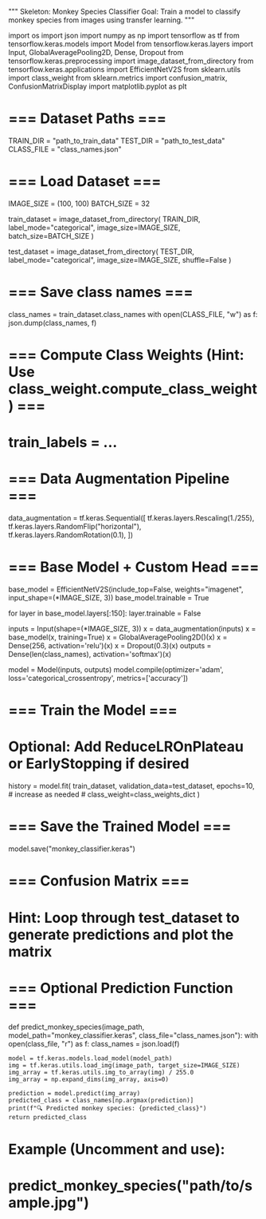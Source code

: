 """
Skeleton: Monkey Species Classifier
Goal: Train a model to classify monkey species from images using transfer learning.
"""

import os
import json
import numpy as np
import tensorflow as tf
from tensorflow.keras.models import Model
from tensorflow.keras.layers import Input, GlobalAveragePooling2D, Dense, Dropout
from tensorflow.keras.preprocessing import image_dataset_from_directory
from tensorflow.keras.applications import EfficientNetV2S
from sklearn.utils import class_weight
from sklearn.metrics import confusion_matrix, ConfusionMatrixDisplay
import matplotlib.pyplot as plt

# === Dataset Paths ===
TRAIN_DIR = "path_to_train_data"
TEST_DIR = "path_to_test_data"
CLASS_FILE = "class_names.json"

# === Load Dataset ===
IMAGE_SIZE = (100, 100)
BATCH_SIZE = 32

train_dataset = image_dataset_from_directory(
    TRAIN_DIR,
    label_mode="categorical",
    image_size=IMAGE_SIZE,
    batch_size=BATCH_SIZE
)

test_dataset = image_dataset_from_directory(
    TEST_DIR,
    label_mode="categorical",
    image_size=IMAGE_SIZE,
    shuffle=False
)

# === Save class names ===
class_names = train_dataset.class_names
with open(CLASS_FILE, "w") as f:
    json.dump(class_names, f)

# === Compute Class Weights (Hint: Use class_weight.compute_class_weight) ===
# train_labels = ...

# === Data Augmentation Pipeline ===
data_augmentation = tf.keras.Sequential([
    tf.keras.layers.Rescaling(1./255),
    tf.keras.layers.RandomFlip("horizontal"),
    tf.keras.layers.RandomRotation(0.1),
])

# === Base Model + Custom Head ===
base_model = EfficientNetV2S(include_top=False, weights="imagenet", input_shape=(*IMAGE_SIZE, 3))
base_model.trainable = True

for layer in base_model.layers[:150]:
    layer.trainable = False

inputs = Input(shape=(*IMAGE_SIZE, 3))
x = data_augmentation(inputs)
x = base_model(x, training=True)
x = GlobalAveragePooling2D()(x)
x = Dense(256, activation='relu')(x)
x = Dropout(0.3)(x)
outputs = Dense(len(class_names), activation='softmax')(x)

model = Model(inputs, outputs)
model.compile(optimizer='adam', loss='categorical_crossentropy', metrics=['accuracy'])

# === Train the Model ===
# Optional: Add ReduceLROnPlateau or EarlyStopping if desired
history = model.fit(
    train_dataset,
    validation_data=test_dataset,
    epochs=10,  # increase as needed
    # class_weight=class_weights_dict
)

# === Save the Trained Model ===
model.save("monkey_classifier.keras")

# === Confusion Matrix ===
# Hint: Loop through test_dataset to generate predictions and plot the matrix

# === Optional Prediction Function ===
def predict_monkey_species(image_path, model_path="monkey_classifier.keras", class_file="class_names.json"):
    with open(class_file, "r") as f:
        class_names = json.load(f)

    model = tf.keras.models.load_model(model_path)
    img = tf.keras.utils.load_img(image_path, target_size=IMAGE_SIZE)
    img_array = tf.keras.utils.img_to_array(img) / 255.0
    img_array = np.expand_dims(img_array, axis=0)

    prediction = model.predict(img_array)
    predicted_class = class_names[np.argmax(prediction)]
    print(f"🔍 Predicted monkey species: {predicted_class}")
    return predicted_class

# Example (Uncomment and use):
# predict_monkey_species("path/to/sample.jpg")
